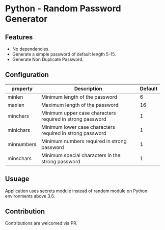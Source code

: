 # Python - Random Password Generator

## Features

* No dependencies.
* Generate a simple password of default length 5-15.
* Generate Non Duplicate Password.

## Configuration

| property   |                          Description                 | Default |
| ---------- |------------------------------------------------------| ------- |
| minlen     |   Minimum length of the password                     | 6 |
| maxlen     |   Maximum length of the password                     | 16 |
| minchars  |   Minimum upper case characters required in strong password | 1 |
| minlchars  |   Minimum lower case characters required in strong password | 1 |
| minnumbers |   Minimum numbers required in strong password               | 1 |
| minschars  |   Minimum special characters in the strong password         | 1 |


## Usuage
Application uses secrets module instead of random module on Python environments above 3.6.

## Contribution
Contributions are welcomed via PR.
